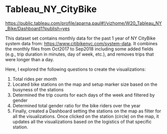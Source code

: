 # Tableau_NY_CityBike

https://public.tableau.com/profile/aparna.paul#!/vizhome/W20_Tableau_NY_Bike/Dashboard1?publish=yes

This dataset set contains monthly data for the past 1 year of NY CityBike system data from: https://www.citibikenyc.com/system-data. It combines the monthly files from Oct2017 to Sep2018 including some added fields (e.g., trip duration in minutes, day of week, etc.), and removes trips that were longer than a day.

Here, I explored the following questions to create the visualizations:
1.	Total rides per month
2.	Located bike stations on the map and setup marker size based on the busyness of the stations
3.	Determined the trip counts for each days of the week and filtered by gender
4.	Determined total gender ratio for the bike riders over the year
5.	Finally, created a Dashboard setting the stations on the map as filter for all the visualizations. Once clicked on the station (circle) on the map, it updates all the visualizations based on the logistics of that specific station. 
